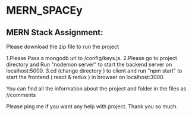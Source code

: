 # MERN_SPACEy

MERN Stack Assignment:
------------------------------
Please download the zip file to run the project

1.Please Pass a mongodb url to /config/keys.js.
2.Please go to project directory and Run "nodemon server" to start the backend server on localhost:5000.
3.cd (change directory ) to client and run "npm start" to start the frontend ( react & redux ) in browser on localhost:3000.

You can find all the information about the project and folder in the files as //comments

Please ping me if you want any help with project.
Thank you so much.
